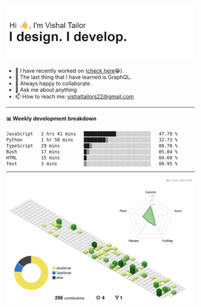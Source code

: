 ![Hi, I'm Vishal Tailor. I design. I develop.](https://github.com/vishaltailors/vishaltailors/blob/main/header.png?raw=true)

- 🔭 I have recently worked on ([check here](https://vishaltailor.com)😁).
- 🌱 The last thing that I have learned is GraphQL.
- 👯 Always happy to collaborate.
- 💬 Ask me about anything
- 📫 How to reach me: <a href="mailto:vishaltailors22@gmail.com">vishaltailors22@gmail.com</a>

<hr /> 
<h4>📊 Weekly development breakdown</h4>
<!--START_SECTION:waka-->

```text
JavaScript   2 hrs 41 mins   ████████████░░░░░░░░░░░░░   47.79 %
Python       1 hr 50 mins    ████████▒░░░░░░░░░░░░░░░░   32.73 %
TypeScript   29 mins         ██▒░░░░░░░░░░░░░░░░░░░░░░   08.78 %
Bash         17 mins         █▒░░░░░░░░░░░░░░░░░░░░░░░   05.04 %
HTML         15 mins         █░░░░░░░░░░░░░░░░░░░░░░░░   04.60 %
Text         3 mins          ▒░░░░░░░░░░░░░░░░░░░░░░░░   00.95 %
```

<!--END_SECTION:waka-->
<hr /> 

![](./profile-3d-contrib/profile-green-animate.svg)
